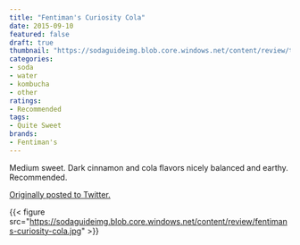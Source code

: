 ```yaml
---
title: "Fentiman's Curiosity Cola"
date: 2015-09-10
featured: false
draft: true
thumbnail: "https://sodaguideimg.blob.core.windows.net/content/review/thumbs/fentimans-curiosity-cola.jpg"
categories:
- soda
- water
- kombucha
- other
ratings:
- Recommended
tags:
- Quite Sweet
brands:
- Fentiman's
---
```


Medium sweet. Dark cinnamon and cola flavors nicely balanced and earthy. Recommended.

[Originally posted to Twitter.](https://twitter.com/Cavorter/status/641997104462753792)

{{< figure src="https://sodaguideimg.blob.core.windows.net/content/review/fentimans-curiosity-cola.jpg" >}}

